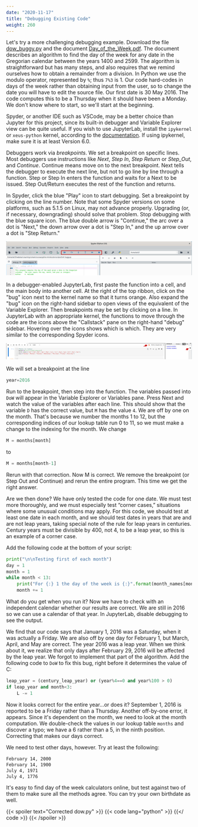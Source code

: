 ```yaml
---
date: "2020-11-17"
title: "Debugging Existing Code"
weight: 260
---
```


Let's try a more challenging debugging example. Download the file [dow_buggy.py](code/scripts/dow_buggy.py) and the document [Day_of_the_Week.pdf](data/Day_of_the_Week.pdf). The document describes an algorithm to find the day of the week for any date in the Gregorian calendar between the years 1400 and 2599. The algorithm is straightforward but has many steps, and also requires that we remind ourselves how to obtain a remainder from a division. In Python we use the modulo operator, represented by `%`; thus `7%3` is 1. Our code hard-codes in days of the week rather than obtaining input from the user, so to change the date you will have to edit the source file. 
Our first date is 30 May 2016. The code computes this to be a Thursday when it should have been a Monday. We don't know where to start, so we'll start at the beginning.

Spyder, or another IDE such as VSCode, may be a better choice than Jupyter for this project, since its built-in debugger and Variable Explorer view can be quite useful.  If you wish to use JupyterLab, install the `ipykernel` or `xeus-python` kernel, according to the [documentation](https://jupyterlab.readthedocs.io/en/stable/user/debugger.html).  If using ipykernel, make sure it is at least Version 6.0. 

Debuggers work via _breakpoints_.  We set a breakpoint on specific lines.
Most debuggers use instructions like _Next_, _Step In_, _Step Return_ or _Step_Out_, and _Continue_.  Continue means move on to the next breakpoint.  Next tells the debugger to execute the next line, but not to go line by line through a function.  Step or Step In enters the function and waits for a Next to be issued. Step Out/Return executes the rest of the function and returns.

In Spyder, click the blue "Play" icon to start debugging.  Set a breakpoint by clicking on the line number.  Note that some Spyder versions on some platforms, such as 5.1.5 on Linux, may not advance properly.  Upgrading (or, if necessary, downgrading) should solve that problem.  Stop debugging with the blue square icon.  The blue double arrow is "Continue," the arc over a dot is "Next," the down arrow over a dot is "Step In," and the up arrow over a dot is "Step Return."

![](img/Spyder_debug.png)

In a debugger-enabled JupyterLab, first paste the function into a cell, and the main body into another cell.  At the right of the top ribbon, click on the "bug" icon next to the kernel name so that it turns orange. Also expand the "bug" icon on the right-hand sidebar to open views of the equivalent of the Variable Explorer.  Then breakpoints may be set by clicking on a line.  In JupyterLab with an appropriate kernel, the functions to move through the code are the icons above the "Callstack" pane on the right-hand "debug" sidebar.  Hovering over the icons shows which is which. They are very similar to the corresponding Spyder icons.

![](img/Jupyter_debug.png)

We will set a breakpoint at the line
```python
year=2016
```

Run to the breakpoint, then step into the function.  The variables passed into `DoW` will appear in the Variable Explorer or Variables pane.  Press Next and watch the value of the variables after each line.  This should show that the variable `D` has the correct value, but `M` has the value `4`. We are off by one on the month. That's because we number the months 1 to 12, but the corresponding indices of our lookup table run 0 to 11, so we must make a change to the indexing for the month. We change

```python
M = months[month]
```
to
```python
M = months[month-1]
```

Rerun with that correction. Now M is correct. We remove the breakpoint (or Step Out and Continue) and rerun the entire program. This time we get the right answer.  

Are we then done? We have only tested the code for one date. We must test more 
thoroughly, and we must especially test “corner cases,” situations where some unusual conditions may apply. For this code, we should test at least one date in each month, and we should test dates in years that are and are not leap years, taking special note of the rule for leap years in centuries. Century years must be divisible by 400, not 4, to be a leap year, so this is an example of a corner case.

Add the following code at the bottom of your script:

```python
print("\n\nTesting first of each month")
day = 1
month = 1
while month < 13:
    print("For {:} 1 the day of the week is {:}".format(month_names[month-1],DoW(day,month,year)))
	month += 1
```

What do you get when you run it? Now we have to check with an independent calendar whether our results are correct. We are still in 2016 so we can use a calendar of that year.  In JupyterLab, disable debugging to see the output.

We find that our code says that January 1, 2016 was a Saturday, when it was actually a Friday. We are also off by one day for February 1, but March, April, and May are correct. The year 2016 was a leap year.  When we think about it, we realize that only days after February 29, 2016 will be affected by the leap year. We forgot to implement that part of the algorithm. Add the following code to `DoW` to fix this bug, right before it determines the value of C:

```python
leap_year = (century_leap_year) or (year%4==0 and year%100 > 0)
if leap_year and month<3:
    L -= 1
```

Now it looks correct for the entire year…or does it? September 1, 2016 is reported to be a Friday rather than a Thursday. Another off-by-one error, it appears. Since it's dependent on the month, we need to look at the month computation. We double-check the values in our lookup table ``months`` and discover a typo; we have a 6 rather than a 5, in the ninth position. Correcting that makes our days correct.

We need to test other days, however. Try at least the following:

```no-highlight
February 14, 2000
February 14, 1900
July 4, 1971
July 4, 1776
```

It's easy to find day of the week calculators online, but test against two of them to make sure all the methods agree. You can try your own birthdate as well.

{{< spoiler text="Corrected dow.py" >}}
{{< code lang="python" >}}
[](/content/courses/python-introduction/code/exercises/dow.py)
{{</ code >}}
{{< /spoiler >}}
